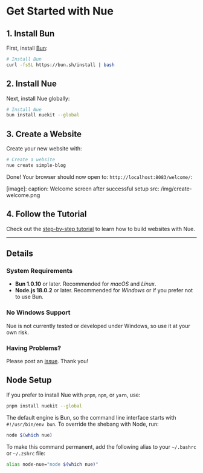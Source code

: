 
# Get Started with Nue

## 1. Install Bun

First, install [Bun](//bun.sh):

```sh
# Install Bun
curl -fsSL https://bun.sh/install | bash
```

## 2. Install Nue

Next, install Nue globally:

```sh
# Install Nue
bun install nuekit --global
```

## 3. Create a Website

Create your new website with:

```sh
# Create a website
nue create simple-blog
```

Done! Your browser should now open to: `http://localhost:8083/welcome/`:

[image]:
  caption: Welcome screen after successful setup
  src: /img/create-welcome.png

## 4. Follow the Tutorial

Check out the [step-by-step tutorial](tutorial.html) to learn how to build websites with Nue.

- - -

## Details

### System Requirements

- **Bun 1.0.10** or later. Recommended for *macOS* and *Linux*.
- **Node.js 18.0.2** or later. Recommended for *Windows* or if you prefer not to use Bun.

### No Windows Support

Nue is not currently tested or developed under Windows, so use it at your own risk.

### Having Problems?

Please post an [issue](//github.com/nuejs/nue/issues). Thank you!

## Node Setup

If you prefer to install Nue with `pnpm`, `npm`, or `yarn`, use:

```sh
pnpm install nuekit --global
```

The default engine is Bun, so the command line interface starts with `#!/usr/bin/env bun`. To override the shebang with Node, run:

```sh
node $(which nue)
```

To make this command permanent, add the following alias to your `~/.bashrc` or `~/.zshrc` file:

```sh
alias node-nue="node $(which nue)"
```
